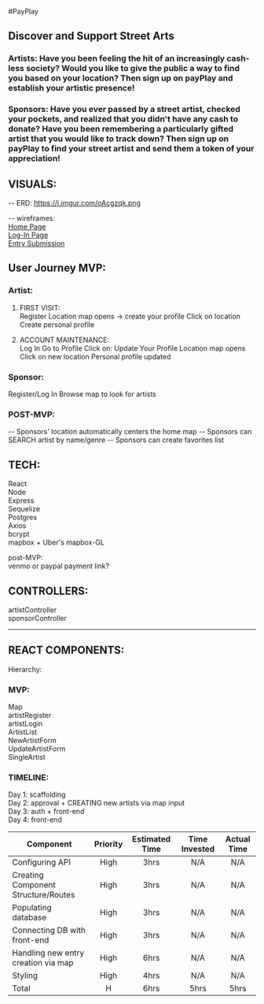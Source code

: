 #PayPlay 
## Discover and Support Street Arts

### Artists: Have you been feeling the hit of an increasingly cash-less society? Would you like to give the public a way to find you based on your location? Then sign up on payPlay and establish your artistic presence!  
### Sponsors: Have you ever passed by a street artist, checked your pockets, and realized that you didn't have any cash to donate? Have you been remembering a particularly gifted artist that you would like to track down? Then sign up on payPlay to find your street artist and send them a token of your appreciation!
## VISUALS:  

-- ERD: https://i.imgur.com/oAcgzqk.png

-- wireframes:  
[Home Page](https://i.imgur.com/FJc8e5y.png)  
[Log-In Page](https://i.imgur.com/PRQ0omA.png)  
[Entry Submission](https://i.imgur.com/GifHd3k.png)  


## User Journey MVP:  

### Artist:  
1. FIRST VISIT:   
Register
Location map opens -> create your profile
Click on location
Create personal profile

2. ACCOUNT MAINTENANCE:  
Log In
Go to Profile 
Click on: Update Your Profile
Location map opens
Click on new location
Personal profile updated

### Sponsor:  
Register/Log In
Browse map to look for artists



### POST-MVP:  
-- Sponsors' location automatically centers the home map 
-- Sponsors can SEARCH artist by name/genre
-- Sponsors can create favorites list


## TECH: 
React  
Node  
Express  
Sequelize  
Postgres  
Axios  
bcrypt  
mapbox + Uber's mapbox-GL  

post-MVP:  
venmo or paypal payment link?   



## CONTROLLERS:  
artistController  
sponsorController   


----
## REACT COMPONENTS:  
Hierarchy: 

### MVP:  
Map  
artistRegister  
artistLogin  
ArtistList  
NewArtistForm  
UpdateArtistForm  
SingleArtist  



### TIMELINE: 
Day 1: scaffolding  
Day 2: approval + CREATING new artists via map input  
Day 3: auth + front-end  
Day 4: front-end 





| Component | Priority | Estimated Time | Time Invested | Actual Time |
| --- | :---: |  :---: | :---: | :---: |
| Configuring API | High | 3hrs| N/A | N/A |
| Creating Component Structure/Routes | High | 3hrs| N/A | N/A |
| Populating database | High | 3hrs| N/A | N/A |
| Connecting DB with front-end | High | 3hrs| N/A | N/A |
| Handling new entry creation via map | High | 6hrs| N/A | N/A |
| Styling | High | 4hrs| N/A | N/A |
| Total | H | 6hrs| 5hrs | 5hrs |
